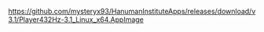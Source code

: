 https://github.com/mysteryx93/HanumanInstituteApps/releases/download/v3.1/Player432Hz-3.1_Linux_x64.AppImage

